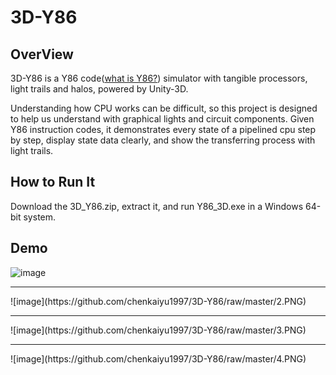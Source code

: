 # 3D-Y86

## OverView

3D-Y86 is a Y86 code([what is Y86?](https://www.cs.utexas.edu/users/witchel/429/lectures/ISA_1.pdf)) simulator with tangible processors, light trails and halos, powered by Unity-3D.

Understanding how CPU works can be difficult, so this project is designed to help us understand with graphical lights and circuit components. Given Y86 instruction codes, it demonstrates every state of a pipelined cpu step by step, display state data clearly, and show the transferring process with light trails.
  
## How to Run It

Download the 3D_Y86.zip, extract it, and run Y86_3D.exe in a Windows 64-bit system.


## Demo
![image](https://github.com/chenkaiyu1997/3D-Y86/raw/master/1.PNG)
<hr>
![image](https://github.com/chenkaiyu1997/3D-Y86/raw/master/2.PNG)
<hr>
![image](https://github.com/chenkaiyu1997/3D-Y86/raw/master/3.PNG)
<hr>
![image](https://github.com/chenkaiyu1997/3D-Y86/raw/master/4.PNG)

